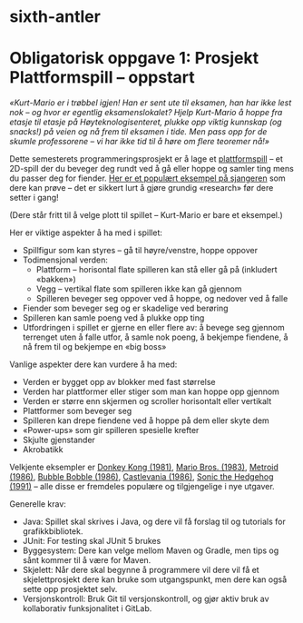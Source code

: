 # sixth-antler
# Obligatorisk oppgave 1: Prosjekt Plattformspill – oppstart

*«Kurt-Mario er i trøbbel igjen! Han er sent ute til eksamen, han har ikke lest nok – og hvor er egentlig eksamenslokalet? Hjelp Kurt-Mario å hoppe fra etasje til etasje på Høyteknologisenteret, plukke opp viktig kunnskap (og snacks!) på veien og nå frem til eksamen i tide. Men pass opp for de skumle professorene – vi har ikke tid til å høre om flere teoremer nå!»*

Dette semesterets programmeringsprosjekt er å lage et [plattformspill](https://en.wikipedia.org/wiki/Platform_game) – et 2D-spill der du beveger deg rundt ved å gå eller hoppe og samler ting mens du passer deg for fiender. [Her er et populært eksempel på sjangeren](https://supermarioplay.com/) som dere kan prøve – det er sikkert lurt å gjøre grundig «research» før dere setter i gang!

(Dere står fritt til å velge plott til spillet – Kurt-Mario er bare et eksempel.)

Her er viktige aspekter å ha med i spillet:

* Spillfigur som kan styres – gå til høyre/venstre, hoppe oppover
* Todimensjonal verden:
   * Plattform – horisontal flate spilleren kan stå eller gå på (inkludert «bakken»)
   * Vegg – vertikal flate som spilleren ikke kan gå gjennom
   * Spilleren beveger seg oppover ved å hoppe, og nedover ved å falle
* Fiender som beveger seg og er skadelige ved berøring
* Spilleren kan samle poeng ved å plukke opp ting
* Utfordringen i spillet er gjerne en eller flere av: å bevege seg gjennom terrenget uten å falle utfor, å samle nok poeng, å bekjempe fiendene, å nå frem til og bekjempe en «big boss» 

Vanlige aspekter dere kan vurdere å ha med:

* Verden er bygget opp av blokker med fast størrelse
* Verden har plattformer eller stiger som man kan hoppe opp gjennom
* Verden er større enn skjermen og scroller horisontalt eller vertikalt
* Plattformer som beveger seg
* Spilleren kan drepe fiendene ved å hoppe på dem eller skyte dem
* «Power-ups» som gir spilleren spesielle krefter
* Skjulte gjenstander
* Akrobatikk

Velkjente eksempler er [Donkey Kong (1981)](https://en.wikipedia.org/wiki/Donkey_Kong), [Mario Bros. (1983)](https://en.wikipedia.org/wiki/Mario_Bros.), [Metroid (1986)](https://en.wikipedia.org/wiki/Metroid), [Bubble Bobble (1986)](https://en.wikipedia.org/wiki/Bubble_Bobble), [Castlevania (1986)](https://en.wikipedia.org/wiki/Castlevania), [Sonic the Hedgehog (1991)](https://en.wikipedia.org/wiki/Sonic_the_Hedgehog) – alle disse er fremdeles populære og tilgjengelige i nye utgaver.

Generelle krav:

* Java: Spillet skal skrives i Java, og dere vil få forslag til og tutorials for grafikkbibliotek.
* JUnit: For testing skal JUnit 5 brukes
* Byggesystem:  Dere kan velge mellom Maven og Gradle, men tips og sånt kommer til å være for Maven.
* Skjelett: Når dere skal begynne å programmere vil dere vil få et skjelettprosjekt dere kan bruke som utgangspunkt, men dere kan også sette opp prosjektet selv.
* Versjonskontroll: Bruk Git til versjonskontroll, og gjør aktiv bruk av kollaborativ funksjonalitet i GitLab.

